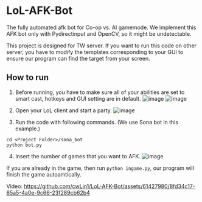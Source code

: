 # LoL-AFK-Bot
The fully automated afk bot for Co-op vs. AI gamemode. We implement this AFK bot only with Pydirectinput and OpenCV, so it might be undetectable.

This project is designed for TW server. If you want to run this code on other server, you have to modify the templates corresponding to your GUI to ensure our program can find the target from your screen.

## How to run
1. Before running, you have to make sure all of your abilities are set to smart cast, hotkeys and GUI setting are in default.
  ![image](https://github.com/cwLin1/LoL-AFK-Bot/assets/61427980/d9ad19c9-c3b6-46ac-aaf3-0c32cd21b90b)
  ![image](https://github.com/cwLin1/LoL-AFK-Bot/assets/61427980/b0fc1bd9-314d-4f5d-b144-3132bdbe6451)

2. Open your LoL client and start a party.
  ![image](https://github.com/cwLin1/LoL-AFK-Bot/assets/61427980/bf4017ea-f36d-4b94-9013-30ee55468b07)

3. Run the code with following commands. (We use Sona bot in this example.)
  ```
  cd <Project Folder>/sona_bot
  python bot.py
  ```

4. Insert the number of games that you want to AFK.
   ![image](https://github.com/cwLin1/LoL-AFK-Bot/assets/61427980/d3bcf35d-04a5-44bb-a39a-50dfb4f4d61b)

If you are already in the game, then run ```python ingame.py```, our program will finish the game autoamtically.

Video:
https://github.com/cwLin1/LoL-AFK-Bot/assets/61427980/8fd34c17-85a5-4a0e-9c66-23f289cb62b4

